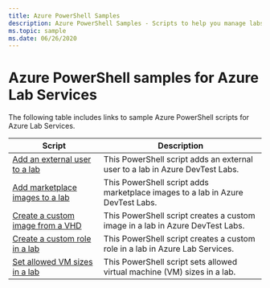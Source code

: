 ```yaml
---
title: Azure PowerShell Samples
description: Azure PowerShell Samples - Scripts to help you manage labs in Azure Lab Services
ms.topic: sample
ms.date: 06/26/2020
---
```


# Azure PowerShell samples for Azure Lab Services

The following table includes links to sample Azure PowerShell scripts for Azure Lab Services.

| Script | Description |
|---|---|
|[Add an external user to a lab](scripts/add-external-user-to-lab.md)| This PowerShell script adds an external user to a lab in Azure DevTest Labs. |
|[Add marketplace images to a lab](scripts/add-marketplace-images-to-lab.md)| This PowerShell script adds marketplace images to a lab in Azure DevTest Labs. |
|[Create a custom image from a VHD](scripts/create-custom-image-from-vhd.md)| This PowerShell script creates a custom image in a lab in Azure DevTest Labs. |
|[Create a custom role in a lab](scripts/create-custom-role-in-lab.md)| This PowerShell script creates a custom role in a lab in Azure Lab Services. |
|[Set allowed VM sizes in a lab](scripts/set-allowed-vm-sizes-in-lab.md)| This PowerShell script sets allowed virtual machine (VM) sizes in a lab. |
